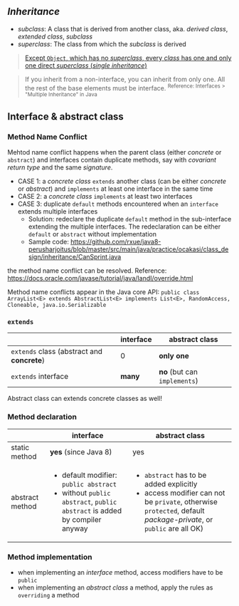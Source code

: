 ## *Inheritance*

* *subclass*: A class that is derived from another class, aka. *derived class*, *extended class*, *subclass*
* *superclass*: The class from which the *subclass* is derived

> [Except `Object`, which has no *superclass*, every *class* has one and only one direct *superclass* (*single inheritance*)](https://docs.oracle.com/javase/tutorial/java/IandI/subclasses.html)

> If you inherit from a non-interface, you can inherit from only one. All the rest of the base elements must be interface. 
<sup>Reference: Interfaces > "Multiple Inheritance" in Java</sup> 

## Interface & abstract class
### Method Name Conflict
Mehtod name conflict happens when the parent class (either *concrete* or `abstract`) and interfaces contain duplicate methods, say with *covariant return type* and the same *signature*.
 * CASE 1: a *concrete class* `extends` another class (can be either *concrete* or *abstract*) and `implements` at least one interface in the same time
 * CASE 2: a *concrete class* `implements` at least two interfaces
 * CASE 3: duplicate `default` methods encountered when an `interface` extends multiple interfaces
    * Solution: redeclare the duplicate `default` method in the sub-interface extending the multiple interfaces. The redeclaration can be either `default` or `abstract` without implementation
    * Sample code: https://github.com/rxue/java8-perusharjoitus/blob/master/src/main/java/practice/ocakasi/class_design/inheritance/CanSprint.java   

the method name conflict can be resolved. Reference: https://docs.oracle.com/javase/tutorial/java/IandI/override.html

Method name conflicts appear in the Java core API:
`public class ArrayList<E> extends AbstractList<E> implements List<E>, RandomAccess, Cloneable, java.io.Serializable`

### `extends`
|                                               | interface                             | abstract class                |
|-----------------------------------------------|---------------------------------------|-------------------------------|
|`extends`  class (abstract and <b>concrete</b>)| 0                                     | **only one**                  |
|`extends` interface                            | **many**                              | **no** (but can `implements`) |                 

Abstract class can extends concrete classes as well!

### Method declaration
|                 | interface                                     | abstract class                                                                                       |
|-----------------|-----------------------------------------------|------------------------------------------------------------------------------------------------------|
| static method   | **yes** (since Java 8)                        | yes                                                                                                  | 
| abstract method | <ul><li>default modifier: `public abstract`</li><li>without `public abstract`, `public abstract` is added by compiler anyway</li></ul> | <ul><li>`abstract` has to be added explicitly</li><li>access modifier can not be `private`, otherwise `protected`, default *package-private*, or `public` are all OK)|

### Method implementation
* when implementing an *interface* method, access modifiers have to be `public` 
* when implementing an *abstract class* a method, apply the rules as `overriding` a method
